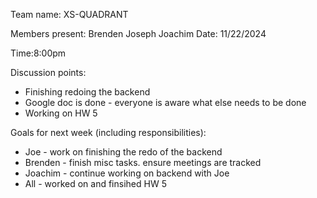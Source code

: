 
Team name: XS-QUADRANT

Members present:
Brenden
Joseph
Joachim
Date: 11/22/2024

Time:8:00pm

Discussion points:

* Finishing redoing the backend
* Google doc is done - everyone is aware what else needs to be done
* Working on HW 5


Goals for next week (including responsibilities):

* Joe - work on finishing the redo of the backend
* Brenden - finish misc tasks. ensure meetings are tracked 
* Joachim - continue working on backend with Joe
* All - worked on and finsihed HW 5